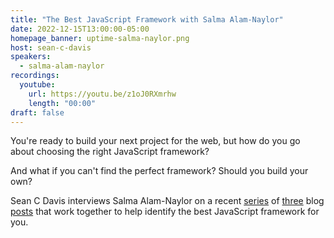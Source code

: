 ```yaml
---
title: "The Best JavaScript Framework with Salma Alam-Naylor"
date: 2022-12-15T13:00:00-05:00
homepage_banner: uptime-salma-naylor.png
host: sean-c-davis
speakers:
  - salma-alam-naylor
recordings:
  youtube:
    url: https://youtu.be/z1oJ0RXmrhw
    length: "00:00"
draft: false
---
```


You're ready to build your next project for the web, but how do you go about choosing the right JavaScript framework?

And what if you can't find the perfect framework? Should you build your own?

Sean C Davis interviews Salma Alam-Naylor on a recent [series](https://whitep4nth3r.com/blog/should-i-write-a-new-javascript-framework/) of [three](https://whitep4nth3r.com/blog/write-a-new-javascript-framework/) blog [posts](https://whitep4nth3r.com/blog/twitter-tech-history-spa/) that work together to help identify the best JavaScript framework for you.
